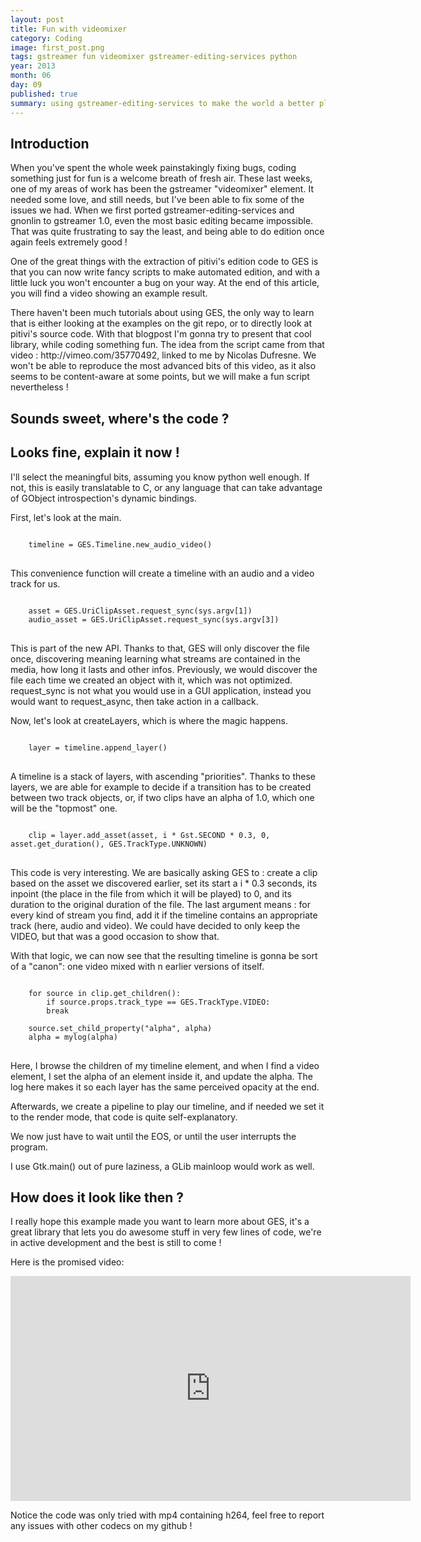 ```yaml
---
layout: post
title: Fun with videomixer
category: Coding
image: first_post.png
tags: gstreamer fun videomixer gstreamer-editing-services python
year: 2013
month: 06
day: 09
published: true
summary: using gstreamer-editing-services to make the world a better place.
---
```


<h2>
Introduction
</h2>

<p>
When you've spent the whole week painstakingly fixing bugs, coding something just for fun is a welcome breath of fresh air.
These last weeks, one of my areas of work has been the gstreamer "videomixer" element. It needed some love, and still needs,
but I've been able to fix some of the issues we had.
When we first ported gstreamer-editing-services and gnonlin to gstreamer 1.0, even the most basic editing became impossible.
That was quite frustrating to say the least, and being able to do edition once again feels extremely good !
</p>

<p>
One of the great things with the extraction of pitivi's edition code to GES is that you can now write fancy scripts to make
automated edition, and with a little luck you won't encounter a bug on your way.
At the end of this article, you will find a video showing an example result.
</p>

<p>
There haven't been much tutorials about using GES, the only way to learn that is either looking at the examples on the git repo,
or to directly look at pitivi's source code.
With that blogpost I'm gonna try to present that cool library, while coding something fun. The idea from the script came from
that video : http://vimeo.com/35770492, linked to me by Nicolas Dufresne. We won't be able to reproduce the most advanced
bits of this video, as it also seems to be content-aware at some points, but we will make a fun script nevertheless !
</p>

<h2>
Sounds sweet, where's the code ?
</h2>

<div>
<script src="https://gist.github.com/MathieuDuponchelle/5736992.js"> </script>
</div>

<h2>
Looks fine, explain it now !
</h2>

<p>
I'll select the meaningful bits, assuming you know python well enough. If not, this is easily translatable to C,
or any language that can take advantage of GObject introspection's dynamic bindings.
</p>

First, let's look at the main.

<pre>
<code>
    timeline = GES.Timeline.new_audio_video()
</code>
</pre>

This convenience function will create a timeline with an audio and a video track for us.

<pre>
<code>
    asset = GES.UriClipAsset.request_sync(sys.argv[1])
    audio_asset = GES.UriClipAsset.request_sync(sys.argv[3])
</code>
</pre>

This is part of the new API. Thanks to that, GES will only discover the file once, discovering meaning learning
what streams are contained in the media, how long it lasts and other infos. Previously, we would discover
the file each time we created an object with it, which was not optimized. request_sync is not what you would use
in a GUI application, instead you would want to request_async, then take action in a callback.

Now, let's look at createLayers, which is where the magic happens.

<pre>
<code>
    layer = timeline.append_layer()
</code>
</pre>

A timeline is a stack of layers, with ascending "priorities". Thanks to these layers, we are able for example
to decide if a transition has to be created between two track objects, or, if two clips have an alpha of 1.0,
which one will be the "topmost" one.

<pre>
<code>
    clip = layer.add_asset(asset, i * Gst.SECOND * 0.3, 0, asset.get_duration(), GES.TrackType.UNKNOWN)
</code>
</pre>

This code is very interesting. We are basically asking GES to : create a clip based on the asset we 
discovered earlier, set its start a i * 0.3 seconds, its inpoint (the place in the file from which it will
be played) to 0, and its duration to the original duration of the file.
The last argument means : for every kind of stream you find, add it if the timeline contains an 
appropriate track (here, audio and video).
We could have decided to only keep the VIDEO, but that was a good occasion to show that.

With that logic, we can now see that the resulting timeline is gonna be sort of a "canon":
one video mixed with n earlier versions of itself.

<pre>
<code>
    for source in clip.get_children():
        if source.props.track_type == GES.TrackType.VIDEO:
        break
 
    source.set_child_property("alpha", alpha)
    alpha = mylog(alpha)
</code>
</pre>

Here, I browse the children of my timeline element, and when I find a video element, I set the
alpha of an element inside it, and update the alpha. The log here makes it so each layer
has the same perceived opacity at the end.

Afterwards, we create a pipeline to play our timeline, and if needed we set it to the render mode,
that code is quite self-explanatory.

We now just have to wait until the EOS, or until the user interrupts the program.

I use Gtk.main() out of pure laziness, a GLib mainloop would work as well.

<h2>
How does it look like then ?
</h2>

I really hope this example made you want to learn more about GES, it's a great library that lets
you do awesome stuff in very few lines of code, we're in active development and the best is still to come !

Here is the promised video:

<iframe width="640" height="360" src="http://www.youtube.com/embed/grTxE6sFIJM?feature=player_detailpage" frameborder="0"> </iframe>

Notice the code was only tried with mp4 containing h264, feel free to report any issues with other codecs on my github !
